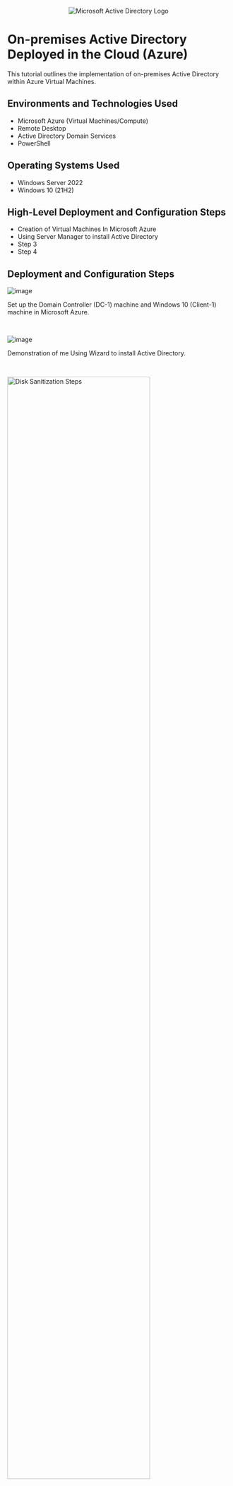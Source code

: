 <p align="center">
<img src="https://i.imgur.com/pU5A58S.png" alt="Microsoft Active Directory Logo"/>
</p>

<h1>On-premises Active Directory Deployed in the Cloud (Azure)</h1>
This tutorial outlines the implementation of on-premises Active Directory within Azure Virtual Machines.<br />






<h2>Environments and Technologies Used</h2>

- Microsoft Azure (Virtual Machines/Compute)
- Remote Desktop
- Active Directory Domain Services
- PowerShell

<h2>Operating Systems Used </h2>

- Windows Server 2022
- Windows 10 (21H2)

<h2>High-Level Deployment and Configuration Steps</h2>

- Creation of Virtual Machines In Microsoft Azure
- Using Server Manager to install Active Directory 
- Step 3
- Step 4

<h2>Deployment and Configuration Steps</h2>

<p>

![image](https://github.com/alhutchinson/Configuring-Active-Directory/assets/171261246/4c72103f-3abc-4a4b-8a1e-65e2ad99c629)

</p>
<p>
Set up the Domain Controller (DC-1) machine and Windows 10 (Client-1) machine in Microsoft Azure.
</p>
<br />

<p>

![image](https://github.com/alhutchinson/Configuring-Active-Directory/assets/171261246/7dcc6c51-e4b4-415f-802f-d6a094701a3a)

</p>
<p>
Demonstration of me Using Wizard to install Active Directory.
</p>
<br />

<p>
<img src="https://i.imgur.com/DJmEXEB.png" height="80%" width="80%" alt="Disk Sanitization Steps"/>
</p>
<p>
Lorem ipsum dolor sit amet, consectetur adipiscing elit, sed do eiusmod tempor incididunt ut labore et dolore magna aliqua. Ut enim ad minim veniam, quis nostrud exercitation ullamco laboris nisi ut aliquip ex ea commodo consequat. Duis aute irure dolor in reprehenderit in voluptate velit esse cillum dolore eu fugiat nulla pariatur.
</p>
<br />







